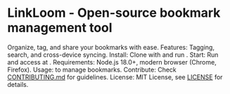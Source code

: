 # LinkLoom - Open-source bookmark management tool
Organize, tag, and share your bookmarks with ease.
Features: Tagging, search, and cross-device syncing.
Install: Clone with  and run .
Start: Run  and access at .
Requirements: Node.js 18.0+, modern browser (Chrome, Firefox).
Usage:  to manage bookmarks.
Contribute: Check [CONTRIBUTING.md](CONTRIBUTING.md) for guidelines.
License: MIT License, see [LICENSE](LICENSE) for details.
